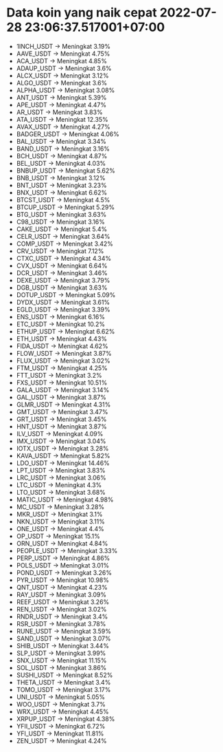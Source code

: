 # Data koin yang naik cepat 2022-07-28 23:06:37.517001+07:00

* 1INCH_USDT -> Meningkat 3.19%
* AAVE_USDT -> Meningkat 4.75%
* ACA_USDT -> Meningkat 4.85%
* ADAUP_USDT -> Meningkat 3.6%
* ALCX_USDT -> Meningkat 3.12%
* ALGO_USDT -> Meningkat 3.6%
* ALPHA_USDT -> Meningkat 3.08%
* ANT_USDT -> Meningkat 5.39%
* APE_USDT -> Meningkat 4.47%
* AR_USDT -> Meningkat 3.83%
* ATA_USDT -> Meningkat 12.35%
* AVAX_USDT -> Meningkat 4.27%
* BADGER_USDT -> Meningkat 4.06%
* BAL_USDT -> Meningkat 3.34%
* BAND_USDT -> Meningkat 3.16%
* BCH_USDT -> Meningkat 4.87%
* BEL_USDT -> Meningkat 4.03%
* BNBUP_USDT -> Meningkat 5.62%
* BNB_USDT -> Meningkat 3.12%
* BNT_USDT -> Meningkat 3.23%
* BNX_USDT -> Meningkat 6.62%
* BTCST_USDT -> Meningkat 4.5%
* BTCUP_USDT -> Meningkat 5.29%
* BTG_USDT -> Meningkat 3.63%
* C98_USDT -> Meningkat 3.16%
* CAKE_USDT -> Meningkat 5.4%
* CELR_USDT -> Meningkat 3.64%
* COMP_USDT -> Meningkat 3.42%
* CRV_USDT -> Meningkat 7.12%
* CTXC_USDT -> Meningkat 4.34%
* CVX_USDT -> Meningkat 6.64%
* DCR_USDT -> Meningkat 3.46%
* DEXE_USDT -> Meningkat 3.79%
* DGB_USDT -> Meningkat 3.63%
* DOTUP_USDT -> Meningkat 5.09%
* DYDX_USDT -> Meningkat 3.61%
* EGLD_USDT -> Meningkat 3.39%
* ENS_USDT -> Meningkat 6.16%
* ETC_USDT -> Meningkat 10.2%
* ETHUP_USDT -> Meningkat 6.62%
* ETH_USDT -> Meningkat 4.43%
* FIDA_USDT -> Meningkat 4.62%
* FLOW_USDT -> Meningkat 3.87%
* FLUX_USDT -> Meningkat 3.02%
* FTM_USDT -> Meningkat 4.25%
* FTT_USDT -> Meningkat 3.2%
* FXS_USDT -> Meningkat 10.51%
* GALA_USDT -> Meningkat 3.14%
* GAL_USDT -> Meningkat 3.87%
* GLMR_USDT -> Meningkat 4.31%
* GMT_USDT -> Meningkat 3.47%
* GRT_USDT -> Meningkat 3.45%
* HNT_USDT -> Meningkat 3.87%
* ILV_USDT -> Meningkat 4.09%
* IMX_USDT -> Meningkat 3.04%
* IOTX_USDT -> Meningkat 3.28%
* KAVA_USDT -> Meningkat 5.82%
* LDO_USDT -> Meningkat 14.46%
* LPT_USDT -> Meningkat 3.83%
* LRC_USDT -> Meningkat 3.06%
* LTC_USDT -> Meningkat 4.3%
* LTO_USDT -> Meningkat 3.68%
* MATIC_USDT -> Meningkat 4.98%
* MC_USDT -> Meningkat 3.28%
* MKR_USDT -> Meningkat 3.1%
* NKN_USDT -> Meningkat 3.11%
* ONE_USDT -> Meningkat 4.4%
* OP_USDT -> Meningkat 15.1%
* ORN_USDT -> Meningkat 4.84%
* PEOPLE_USDT -> Meningkat 3.33%
* PERP_USDT -> Meningkat 4.86%
* POLS_USDT -> Meningkat 3.01%
* POND_USDT -> Meningkat 3.26%
* PYR_USDT -> Meningkat 10.98%
* QNT_USDT -> Meningkat 4.23%
* RAY_USDT -> Meningkat 3.09%
* REEF_USDT -> Meningkat 3.26%
* REN_USDT -> Meningkat 3.02%
* RNDR_USDT -> Meningkat 3.4%
* RSR_USDT -> Meningkat 3.78%
* RUNE_USDT -> Meningkat 3.59%
* SAND_USDT -> Meningkat 3.07%
* SHIB_USDT -> Meningkat 3.44%
* SLP_USDT -> Meningkat 3.99%
* SNX_USDT -> Meningkat 11.15%
* SOL_USDT -> Meningkat 3.86%
* SUSHI_USDT -> Meningkat 8.52%
* THETA_USDT -> Meningkat 3.4%
* TOMO_USDT -> Meningkat 3.17%
* UNI_USDT -> Meningkat 5.05%
* WOO_USDT -> Meningkat 3.7%
* WRX_USDT -> Meningkat 4.45%
* XRPUP_USDT -> Meningkat 4.38%
* YFII_USDT -> Meningkat 6.72%
* YFI_USDT -> Meningkat 11.81%
* ZEN_USDT -> Meningkat 4.24%
